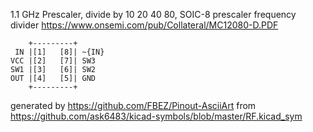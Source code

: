 1.1 GHz Prescaler, divide by 10 20 40 80, SOIC-8
prescaler frequency divider
https://www.onsemi.com/pub/Collateral/MC12080-D.PDF


	    +---------+
	 IN |[1]   [8]| ~{IN}
	VCC |[2]   [7]| SW3
	SW1 |[3]   [6]| SW2
	OUT |[4]   [5]| GND
	    +---------+


generated by https://github.com/FBEZ/Pinout-AsciiArt from https://github.com/ask6483/kicad-symbols/blob/master/RF.kicad_sym